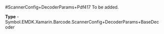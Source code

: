 #ScannerConfig+DecoderParams+Pdf417
To be added.

**Type** - Symbol.EMDK.Xamarin.Barcode.ScannerConfig+DecoderParams+BaseDecoder



